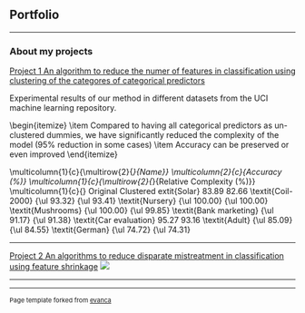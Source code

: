 ## Portfolio

---

### About my projects 

[Project 1 An algorithm to reduce the numer of features in classification using clustering of the categores of categorical predictors](https://marcelagalvisres.github.io/clustcat/)

Experimental results of our method in different datasets from the UCI machine learning repository. 

\begin{itemize}
\item Compared to having all categorical predictors as un-clustered dummies, we have significantly reduced the complexity of the model (95\% reduction in some cases)
\item Accuracy can be preserved or even improved
\end{itemize}

\multicolumn{1}{c}{\multirow{2}{*}{Name}}	\multicolumn{2}{c}{Accuracy ($\%$)}	\multicolumn{1}{c}{\multirow{2}{*}{Relative Complexity   ($\%$)}}
\multicolumn{1}{c}{}	Original	Clustered
extit{Solar}	83.89	82.66
\textit{Coil-2000}	{\ul 93.32}	{\ul 93.41}
\textit{Nursery}	{\ul 100.00}	{\ul 100.00}
\textit{Mushrooms}	{\ul 100.00}	{\ul 99.85}
\textit{Bank   marketing}	{\ul 91.17}	{\ul 91.38}
\textit{Car evaluation}	95.27	93.16
\textit{Adult}	{\ul 85.09}	{\ul 84.55}
\textit{German}	{\ul 74.72}	{\ul 74.31}

---

[Project 2 An algorithms to reduce disparate mistreatment in classification using feature shrinkage](http://example.com/)
<img src="images/dummy_thumbnail.jpg?raw=true"/>

---





---
<p style="font-size:11px">Page template forked from <a href="https://github.com/evanca/quick-portfolio">evanca</a></p>
<!-- Remove above link if you don't want to attibute -->

